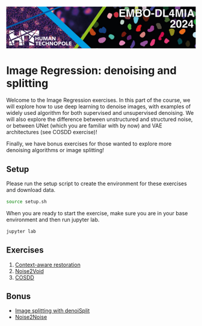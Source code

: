 ![Banner](https://raw.githubusercontent.com/dl4mia/.github/2024/img/DL4MIA_banner_2024.png)


# Image Regression: denoising and splitting


Welcome to the Image Regression exercises. In this part of the course, we will explore
how to use deep learning to denoise images, with examples of widely used algorithm for
both supervised and unsupervised denoising. We will also explore the difference
between unstructured and structured noise, or between UNet (which you are familiar with
by now) and VAE architectures (see COSDD exercise)!

Finally, we have bonus exercises for those wanted to explore more denoising algorithms or
image splitting!


## Setup

Please run the setup script to create the environment for these exercises and download data.

``` bash
source setup.sh
```


When you are ready to start the exercise, make sure you are in your base environment and then run jupyter lab.

``` bash
jupyter lab
```

## Exercises

1. [Context-aware restoration](00_CARE/care_exercise.ipynb)
2. [Noise2Void](01_Noise2Void/n2v.ipynb)
3. [COSDD](03_COSDD/README.md)


## Bonus

- [Image splitting with denoiSplit](04_bonus_denoiSplit/bonus_denoisplit.ipynb)
- [Noise2Noise](04_bonus_Noise2Noise/n2n.ipynb)


